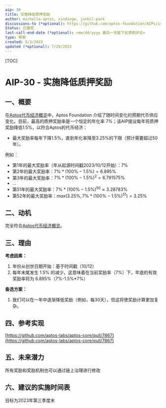 ```yaml
---
aip: 30
title: 实施降低质押奖励
author: michelle-aptos, xindingw, junkil-park
discussions-to (*optional): https://github.com/aptos-foundation/AIPs/issues/119
Status: 已接受
last-call-end-date (*optional): <mm/dd/yyyy 最后一天留下反馈和评论>
type: 框架
created: 5/3/2023
updated (*optional): 7/28/2023
---
```


[TOC]

# AIP-30 - 实施降低质押奖励

## 一、概要

在[Aptos代币经济概览](https://aptosfoundation.org/currents/aptos-tokenomics-overview)中，Aptos Foundation 介绍了随时间变化的预期代币供应变化。目前，最高的质押奖励率是一个恒定的年化率 $7\%$；该AIP提议每年将质押奖励降低1.5%，以符合Aptos的代币经济：

- 最大奖励率每年下降1.5%，直到年化率降至3.25%的下限（预计需要超过50年）。

例如：
- 第1年的最大奖励率（年从起源时间戳2023/10/12开始）：$7\%$
- 第2年的最大奖励率：$7\% * (100\%-1.5\%) = 6.895\%$
- 第3年的最大奖励率：$7\% * (100\%-1.5\%)^2 = 6.791575\%$
- ...
- 第51年的最大奖励率：$7\% * (100\%-1.5\%)^50 \approx 3.28783\%$
- 第52年的最大奖励率：$max(3.25\%, 7\% * (100\%-1.5\%)^{51}) = 3.25\%$

## 二、动机

完全符合[Aptos代币经济概览](https://aptosfoundation.org/currents/aptos-tokenomics-overview)。



## 三、理由

**考虑因素：**

1. 年份从创世日期开始：基于时间戳（10/12）
2. 每年末尾发生 1.5% 的减少。这意味着在当前奖励率（7%）下，年底的有效奖励率将为 $6.895\%$（7%-1.5%*7%）

**备选方案：**

1. 我们可以在一年中逐渐降低奖励（例如，每30天），但这将使奖励计算更加复杂。

## 四、参考实现

[https://github.com/aptos-labs/aptos-core/pull/7867](https://github.com/aptos-labs/aptos-core/pull/7867)

## 五、未来潜力

所有奖励和奖励机制也可以通过链上治理进行修改

## 六、建议的实施时间表

目标为2023年第三季度末
